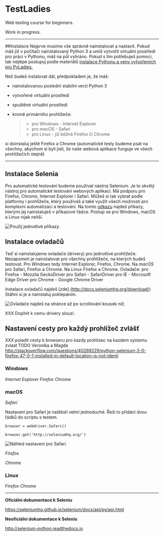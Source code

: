 # TestLadies
Web testing course for beginners.

Work in progress.

***

##Instalace
Nejprve musíme vše správně nainstalovat a nastavit. Pokud máš již v počítači nainstalovaný Python 3 a umíš vytvořit virtuální prostředí pro práci v Pythonu, máš na půl vyhráno. Pokud s tím potřebuješ pomoci, tak nejlépe postupuj podle materiálů [instalace Pythonu a venv vytvořených pro PyLadies.](http://pyladies.cz/v1/s001-install/instalace.html)

Než budeš instalovat dál, předpokladem je, že máš:

 - nainstalovanou poslední stabilní verzi Python 3
 - vytvořené virtuální prostředí
 - spuštěné virtuální prostředí
 - kromě primárního prohlížeče:

	>  - pro Windows - Internet Explorer 
	>  - pro macOS - Safari
	>  - pro Linux - již běžně Firefox či Chrome

si doinstaluj ještě Firefox a Chrome (automatické testy budeme psát na všechny, abychom si byli jistí, že naše webová aplikace funguje ve všech prohlížečích stejně)

***

## Instalace Selenia

Pro automatické testování budeme používat nástroj Selenium.  Je to skvělý nástroj pro automatické testování webových aplikací. Má podporu pro Firefox, Chrome, Internet Explorer i Safari. Můžeš si tak vybrat podle platformy i prohlížeče, který používáš a také využít všech možností pro komplexní automatizaci a testování. Na tomto [odkazu](https://pypi.python.org/pypi/selenium) najdeš příkazy, kterými jej nainstaluješ v příkazové řádce. Postup se pro Windows, macOS a Linux nijak neliší.

![Použij jednotlivé příkazy.](https://github.com/PyLadiesCZ/TestLadies/blob/master/img/all_os_selenium_install.png)

## Instalace ovladačů
Teď si nainstalujeme ovladače (drivery) pro jednotlivé prohlížeče. 
Nezapomeň je nainstalovat pro všechny prohlížeče, na kterých budeš testovat. Pro *Windows* tedy Internet Explorer, Firefox, Chrome. Na *macOS* pro Safari, Firefox a Chrome. Na *Linux* Firefox a Chrome.
Ovladače:
 pro Firefox - Mozzila GeckoDriver
 pro Safari - SafariDriver
 pro IE - Microsoft Edge Driver
 pro Chrome -  Google Chrome Driver

Instalace ovladačů najdeš [zde].(http://docs.seleniumhq.org/download/)
Stáhni si je a nainstaluj poklepáním.

![Ovladače najdeš na stránce až po scrollování kousek níž.](https://github.com/PyLadiesCZ/TestLadies/blob/master/img/all_os_drivers_install.png)

 
XXX Doplnit k cemu drivery slouzi.

## Nastavení cesty pro každý prohlížeč zvlášť

XXX poladit cesty k browseru pro kazdy prohlizec na kazdem systemu zvlast TODO Veronika a Magda
http://stackoverflow.com/questions/40269229/python-selenium-3-0-firefox-47-0-1-installed-in-default-location-is-not-identi

### Windows

*Internet Explorer*
*Firefox*
*Chrome*

### macOS

*Safari*

Nastavení pro Safari je naštěstí velmi jednoduché. Řeší to přidání dvou řádků do scriptu s testem. 

`browser = webdriver.Safari()`

`browser.get('http://seleniumhq.org/')`

![Náhled nastavení pro Safari.](https://github.com/PyLadiesCZ/TestLadies/blob/master/img/macos_safari_path.png)

*Firefox*

*Chrome*

### Linux

*Firefox*
*Chrome*

***

**Oficiální dokumentace k Seleniu**

https://seleniumhq.github.io/selenium/docs/api/py/api.html

**Neoficiální dokumentace k Seleniu**

http://selenium-python.readthedocs.io
